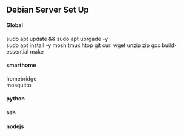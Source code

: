 <h2>Debian Server Set Up</h2>
<h4>Global</h4>
sudo apt update && sudo apt uprgade -y<br>
sudo apt install -y mosh tmux htop git curl wget unzip zip gcc build-essential make

<h4>smarthome</h4>
homebridge<br>
mosquitto

<h4>python</h4>

<h4>ssh</h4>

<h4>nodejs</h4>



